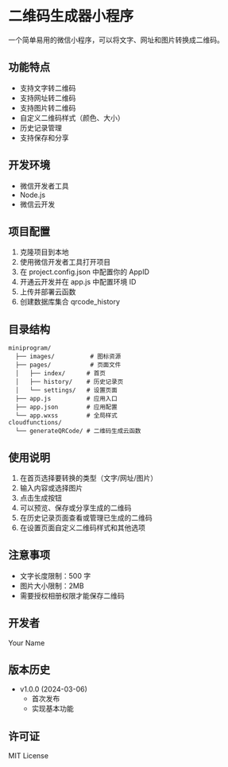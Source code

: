 # 二维码生成器小程序

一个简单易用的微信小程序，可以将文字、网址和图片转换成二维码。

## 功能特点

- 支持文字转二维码
- 支持网址转二维码
- 支持图片转二维码
- 自定义二维码样式（颜色、大小）
- 历史记录管理
- 支持保存和分享

## 开发环境

- 微信开发者工具
- Node.js
- 微信云开发

## 项目配置

1. 克隆项目到本地
2. 使用微信开发者工具打开项目
3. 在 project.config.json 中配置你的 AppID
4. 开通云开发并在 app.js 中配置环境 ID
5. 上传并部署云函数
6. 创建数据库集合 qrcode_history

## 目录结构

```
miniprogram/
  ├── images/          # 图标资源
  ├── pages/           # 页面文件
  │   ├── index/      # 首页
  │   ├── history/    # 历史记录页
  │   └── settings/   # 设置页面
  ├── app.js          # 应用入口
  ├── app.json        # 应用配置
  └── app.wxss        # 全局样式
cloudfunctions/
  └── generateQRCode/ # 二维码生成云函数
```

## 使用说明

1. 在首页选择要转换的类型（文字/网址/图片）
2. 输入内容或选择图片
3. 点击生成按钮
4. 可以预览、保存或分享生成的二维码
5. 在历史记录页面查看或管理已生成的二维码
6. 在设置页面自定义二维码样式和其他选项

## 注意事项

- 文字长度限制：500 字
- 图片大小限制：2MB
- 需要授权相册权限才能保存二维码

## 开发者

Your Name

## 版本历史

- v1.0.0 (2024-03-06)
  - 首次发布
  - 实现基本功能

## 许可证

MIT License
